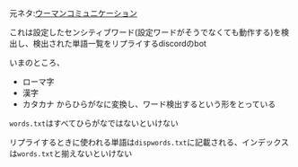 元ネタ:[ウーマンコミュニケーション](https://store.steampowered.com/app/2095090/_/)

これは設定したセンシティブワード(設定ワードがそうでなくても動作する)を検出し、検出された単語一覧をリプライするdiscordのbot

いまのところ、
- ローマ字
- 漢字
- カタカナ
からひらがなに変換し、ワード検出するという形をとっている

`words.txt`はすべてひらがなではないといけない

リプライするときに使われる単語は`dispwords.txt`に記載される、インデックスは`words.txt`と揃えないといけない
